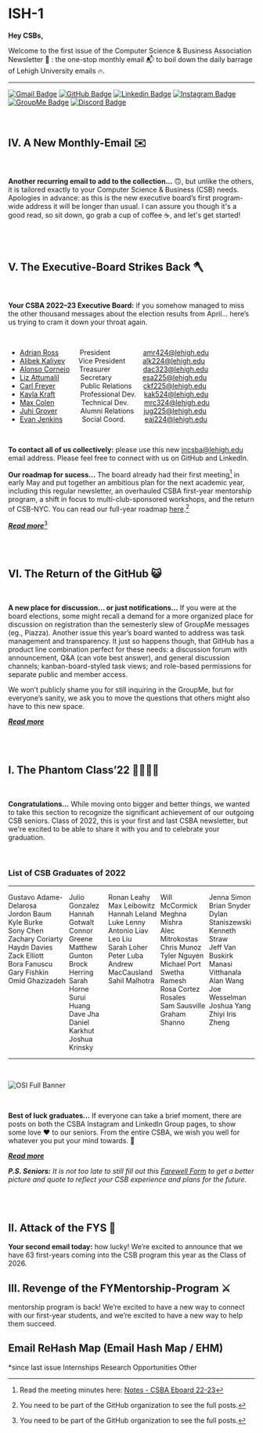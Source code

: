 # ISH-1

<!-- Uncomment the following to get the style for HTML -->
<!--
<style>
    /* h2 {
        color: #63b1dc;
        font-family: "Merriweather";
        font-weight: bold;
    } */
    .read-more {
        color: #63b1dc;
        font-family: "Merriweather";
        font-weight: bold;
    }
    margin: 100px;
</style>
-->

**Hey CSBs,**

Welcome to the first issue of the Computer Science & Business Association Newsletter 🎉 : the one-stop monthly email 📬 to boil down the daily barrage of Lehigh University emails 🔥.

---
[![Gmail Badge](https://img.shields.io/badge/-@incsba-ea4335?style=flat-square&labelColor=ea4335&logo=gmail&logoColor=white&link=https://mailto:incsba@lehigh.edu)](mailto:incsba@lehigh.edu)
[![GitHub Badge](https://img.shields.io/badge/-@Lehigh_CSB-181717?style=flat-square&logo=GitHub&logoColor=white&link=https://www.github.com/Lehigh-CSB/)](https://www.github.com/Lehigh-CSB/)
[![Linkedin Badge](https://img.shields.io/badge/-@Lehigh_CSB-blue?style=flat-square&logo=Linkedin&logoColor=white&link=https://www.linkedin.com/groups/4481359/)](https://www.linkedin.com/groups/4481359/)
[![Instagram Badge](https://img.shields.io/badge/-@lehighcsb-e1306c?style=flat-square&labelColor=e1306c&logo=instagram&logoColor=white&link=https://www.instagram.com/lehighcsb/)](https://www.instagram.com/lehighcsb/)
[![GroupMe Badge](https://img.shields.io/badge/-@Lehigh_CSB-00aff0?style=flat-square&labelColor=00aff0&logo=groupme&logoColor=white&link=https://groupme.com/join_group/35276853/t4yllUCs)](https://groupme.com/join_group/35276853/t4yllUCs)
[![Discord Badge](https://img.shields.io/badge/-@Lehigh_CSB-5865f2?style=flat-square&labelColor=5865f2&logo=discord&logoColor=white&link=https://discord.gg/5EDK9W4FGA)](https://discord.gg/5EDK9W4FGA)

<br />

## Ⅳ. A New Monthly-Email ✉️

<br />

**Another recurring email to add to the collection...** 🙃, but unlike the others, it is tailored exactly to your Computer Science & Business (CSB) needs. Apologies in advance: as this is the new executive board’s first program-wide address it will be longer than usual. I can assure you though it's a good read, so sit down, go grab a cup of coffee ☕, and let's get started!

<br />
<br />

## Ⅴ. The Executive-Board Strikes Back 🪓

<br />

**Your CSBA 2022–23 Executive Board:** if you somehow managed to miss the other thousand messages about the election results from April... here’s us trying to cram it down your throat again.

<br />

* [Adrian Ross](https://github.com/adrianmross) &nbsp;&nbsp;&nbsp;&nbsp;&nbsp;&nbsp;&nbsp;&nbsp;&nbsp; President &nbsp;&nbsp;&nbsp;&nbsp;&nbsp;&nbsp;&nbsp;&nbsp;&nbsp;&nbsp;&nbsp;&nbsp;&nbsp;&nbsp;&nbsp; amr424@lehigh.edu
* [Alibek Kaliyev](https://github.com/abekek) &nbsp;&nbsp;&nbsp;&nbsp;&nbsp; Vice President &nbsp;&nbsp;&nbsp;&nbsp;&nbsp;&nbsp;&nbsp; alk224@lehigh.edu
* [Alonso Cornejo](https://github.com/AlonsoCornejo) &nbsp;&nbsp;&nbsp; Treasurer &nbsp;&nbsp;&nbsp;&nbsp;&nbsp;&nbsp;&nbsp;&nbsp;&nbsp;&nbsp;&nbsp;&nbsp;&nbsp;&nbsp;&nbsp; dac323@lehigh.edu
* [Liz Attumalil](https://github.com/GIRvB6162) &nbsp;&nbsp;&nbsp;&nbsp;&nbsp;&nbsp;&nbsp;&nbsp;&nbsp; Secretary &nbsp;&nbsp;&nbsp;&nbsp;&nbsp;&nbsp;&nbsp;&nbsp;&nbsp;&nbsp;&nbsp;&nbsp;&nbsp;&nbsp; esa225@lehigh.edu
* [Carl Freyer](https://github.com/CarlFreyer) &nbsp;&nbsp;&nbsp;&nbsp;&nbsp;&nbsp;&nbsp;&nbsp;&nbsp;&nbsp;&nbsp; Public Relations &nbsp;&nbsp;&nbsp;&nbsp; ckf225@lehigh.edu
* [Kayla Kraft](https://github.com/kaylaak) &nbsp;&nbsp;&nbsp;&nbsp;&nbsp;&nbsp;&nbsp;&nbsp;&nbsp;&nbsp;&nbsp; Professional Dev. &nbsp;&nbsp; kak524@lehigh.edu
* [Max Colen](https://github.com/Mlepic1114) &nbsp;&nbsp;&nbsp;&nbsp;&nbsp;&nbsp;&nbsp;&nbsp;&nbsp;&nbsp;&nbsp;&nbsp; Technical Dev. &nbsp;&nbsp;&nbsp;&nbsp;&nbsp;&nbsp; mrc324@lehigh.edu
* [Juhi Grover](https://github.com/juhigrover) &nbsp;&nbsp;&nbsp;&nbsp;&nbsp;&nbsp;&nbsp;&nbsp;&nbsp;&nbsp; Alumni Relations &nbsp;&nbsp;&nbsp; jug225@lehigh.edu
* [Evan Jenkins](https://github.com/EvanJenkins27) &nbsp;&nbsp;&nbsp;&nbsp;&nbsp;&nbsp;&nbsp;&nbsp; Social Coord. &nbsp;&nbsp;&nbsp;&nbsp;&nbsp;&nbsp;&nbsp;&nbsp; eaj224@lehigh.edu

<br />

**To contact all of us collectively:** please use this new incsba@lehigh.edu email address. Please feel free to connect with us on GitHub and LinkedIn.

**Our roadmap for sucess...** The board already had their first meeting[^1] in early May and put together an ambitious plan for the next academic year, including this regular newsletter, an overhauled CSBA first-year mentorship program, a shift in focus to multi-club-sponsored workshops, and the return of CSB-NYC. You can read our full-year roadmap [here](https://github.com/Lehigh-CSB/roadmap-22 "roadmap-22").[^GitHub]

_**[Read more](meb.md "Meet the Executive Board")**_[^GitHub]

<br />
<br />

## Ⅵ. The Return of the GitHub 😺

<br />

**A new place for discussion... or just notifications...** If you were at the board elections, some might recall a demand for a more organized place for discussion on registration than the semesterly slew of GroupMe messages (eg., Piazza). Another issue this year’s board wanted to address was task management and transparency. It just so happens though, that GitHub has a product line combination perfect for these needs: a discussion forum with announcement, Q&A (can vote best answer), and general discussion channels; kanban-board-styled task views; and role-based permissions for separate public and member access.

We won’t publicly shame you for still inquiring in the GroupMe, but for everyone’s sanity, we ask you to move the questions that others might also have to this new space.

_**[Read more](TBD)**_

<br />
<br />

## Ⅰ. The Phantom Class’22 👩‍🎓🧑‍🎓

<br />

 <!-- < Honestly, what is with all these Star Wars references... this madman must be stopped.  -->

**Congratulations...** While moving onto bigger and better things, we wanted to take this section to recognize the significant achievement of our outgoing CSB seniors. Class of 2022, this is your first and last CSBA newsletter, but we're excited to be able to share it with you and to celebrate your graduation.

<br />

### List of CSB Graduates of 2022

---

<div class="cols"> 
    <style type = text/css>
    .cols { display: flex; width: 100%; }
    .cols div { flex-grow: 1; }
    </style>
    <div>
        <div>Gustavo Adame-Delarosa</div>
        <div>Jordon Baum</div>
        <div>Kyle Burke</div>
        <div>Sony Chen</div>
        <div>Zachary Coriarty</div>
        <div>Haydn Davies</div>
        <div>Zack Elliott</div>
        <div>Bora Fanuscu</div>
        <div>Gary Fishkin</div>
        <div>Omid Ghazizadeh</div>
    </div>
    <div>
        <div>Julio Gonzalez</div>
        <div>Hannah Gotwalt</div>
        <div>Connor Greene</div>
        <div>Matthew Gunton</div>
        <div>Brock Herring</div>
        <div>Sarah Horne</div>
        <div>Surui Huang</div>
        <div>Dave Jha</div>
        <div>Daniel Karkhut</div>
        <div>Joshua Krinsky</div>
    </div>
    <div>
        <div>Ronan Leahy</div>
        <div>Max Leibowitz</div>
        <div>Hannah Leland</div>
        <div>Luke Lenny</div>
        <div>Antonio Liav</div>
        <div>Leo Liu</div>
        <div>Sarah Loher</div>
        <div>Peter Luba</div>
        <div>Andrew MacCausland</div>
        <div>Sahil Malhotra</div>
    </div>
    <div>
        <div>Will McCormick</div>
        <div>Meghna Mishra</div>
        <div>Alec Mitrokostas</div>
        <div>Chris Munoz</div>
        <div>Tyler Nguyen</div>
        <div>Michael Port</div>
        <div>Swetha Ramesh</div>
        <div>Rosa Cortez Rosales</div>
        <div>Sam Sausville</div>
        <div>Graham Shanno</div>
    </div>
    <div>
        <div>Jenna Simon</div>
        <div>Brian Snyder</div>
        <div>Dylan Staniszewski</div>
        <div>Kenneth Straw</div>
        <div>Jeff Van Buskirk</div>
        <div>Manasi Vitthanala</div>
        <div>Alan Wang</div>
        <div>Joe Wesselman</div>
        <div>Joshua Yang</div>
        <div>Zhiyi Iris Zheng</div>
    </div>
</div>

---

<br />

![OSI Full Banner](https://github.com/Lehigh-CSB/newsletter/blob/main/ish-1/assets/OSI%2022%20Full-Banner.png?raw=true "CSB-Graduates-Class-2022")

<br />

**Best of luck graduates...** If everyone can take a brief moment, there are posts on both the CSBA Instagram and LinkedIn Group pages, to show some love ❤️ to our seniors. From the entire CSBA, we wish you well for whatever you put your mind towards. 👋

_**[Read more](TBD)**_

***P.S. Seniors:** It is not too late to still fill out this [Farewell Form](https://forms.gle/eSsWPQQTLhVpsEMs8) to get a better picture and quote to reflect your CSB experience and plans for the future.*

<br />
<br />

## Ⅱ. Attack of the FYS 👾

**Your second email today:** how lucky! We’re excited to announce that we have 63 first-years coming into the CSB program this year as the Class of 2026.  

## Ⅲ. Revenge of the FYMentorship-Program ⚔️

mentorship program is back! We’re excited to have a new way to connect with our first-year students, and we’re excited to have a new way to help them succeed.

## Email ReHash Map (Email Hash Map / EHM)

*since last issue
Internships
Research Opportunities
Other

[^1]: Read the meeting minutes here: [Notes - CSBA Eboard 22-23](https://docs.google.com/document/d/1B_UmhUm2qXKQ78tFTR28zcZbUWlV92OEfWZWMGD7PPI/edit?usp=sharing "EBM-1")[^Google]
[^Google]: You need to be part of the Shared Google Drive to see the document.[^Form]
[^GitHub]: You need to be part of the GitHub organization to see the full posts.[^Form]
[^Form]: Please use this form to request access to our resources: [Sign-Up Form]()

